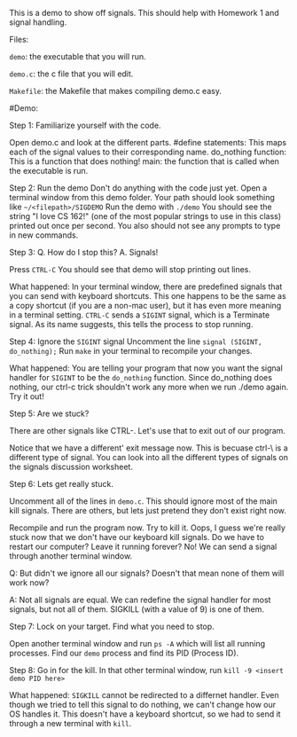 This is a demo to show off signals. This should help with Homework 1 and signal handling.

Files:

`demo`: the executable that you will run.

`demo.c`: the c file that you will edit.

`Makefile`: the Makefile that makes compiling demo.c easy.

#Demo:

Step 1: Familiarize yourself with the code.

Open demo.c and look at the different parts.
#define statements: This maps each of the signal values to their corresponding name.
do_nothing function: This is a function that does nothing!
main: the function that is called when the executable is run.

Step 2: Run the demo
Don't do anything with the code just yet.
Open a terminal window from this demo folder.
	Your path should look something like `~/<filepath>/SIGDEMO`
Run the demo with `./demo`
You should see the string "I love CS 162!" (one of the most popular strings to use in this class) printed out once per second. You also should not see any prompts to type in new commands.

Step 3: Q. How do I stop this?
	A. Signals!

Press `CTRL-C`
You should see that demo will stop printing out lines.

What happened: In your terminal window, there are predefined signals that you can send with keyboard shortcuts. This one happens to be the same as a copy shortcut (if you are a non-mac user), but it has even more meaning in a terminal setting. `CTRL-C` sends a `SIGINT` signal, which is a Terminate signal. As its name suggests, this tells the process to stop running.

Step 4: Ignore the `SIGINT` signal
Uncomment the line `signal (SIGINT, do_nothing);`
Run `make` in your terminal to recompile your changes.

What happened: You are telling your program that now you want the signal handler for `SIGINT` to be the `do_nothing` function. Since do_nothing does nothing, our ctrl-c trick shouldn't work any more when we run ./demo again. Try it out!

Step 5: Are we stuck?

There are other signals like CTRL-\. Let's use that to exit out of our program.

Notice that we have a different' exit message now. This is becuase ctrl-\ is a different type of signal. You can look into all the different types of signals on the signals discussion worksheet.

Step 6: Lets get really stuck.

Uncomment all of the lines in `demo.c`. This should ignore most of the main kill signals. There are others, but lets just pretend they don't exist right now.

Recompile and run the program now. Try to kill it. Oops, I guess we're really stuck now that we don't have our keyboard kill signals. Do we have to restart our computer? Leave it running forever? No! We can send a signal through another terminal window.

Q: But didn't we ignore all our signals? Doesn't that mean none of them will work now?

A: Not all signals are equal. We can redefine the signal handler for most signals, but not all of them. SIGKILL (with a value of 9) is one of them.

Step 7: Lock on your target.
	Find what you need to stop.

Open another terminal window and run `ps -A` which will list all running processes. Find our `demo` process and find its PID (Process ID).

Step 8: Go in for the kill.
	In that other terminal window, run `kill -9 <insert demo PID here>`

What happened: `SIGKILL` cannot be redirected to a differnet handler. Even though we tried to tell this signal to do nothing, we can't change how our OS handles it. This doesn't have a keyboard shortcut, so we had to send it through a new terminal with `kill`.

